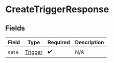 # CreateTriggerResponse


## Fields

| Field                                     | Type                                      | Required                                  | Description                               |
| ----------------------------------------- | ----------------------------------------- | ----------------------------------------- | ----------------------------------------- |
| `data`                                    | [Trigger](../../models/shared/Trigger.md) | :heavy_check_mark:                        | N/A                                       |